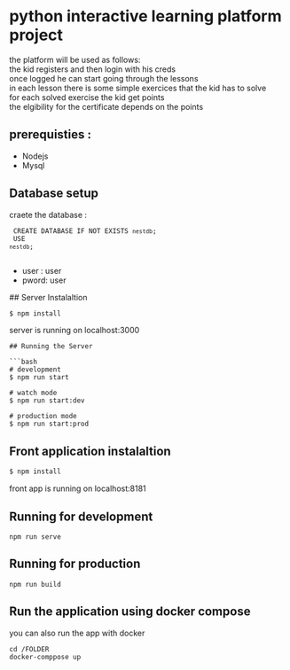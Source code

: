 # python interactive learning platform project

the platform will be used as follows:
<br>
the kid registers and then login with his creds <br>
once logged he can start going through the lessons <br>
in each lesson there is some simple exercices that the kid has to solve <br>
for each solved exercise the kid get points <br>
the elgibility for the certificate depends on the points <br>



## prerequisties : 
<ul>
<li>Nodejs</li>
<li>Mysql</li>
</ul>

## Database setup
craete the database : 

<code> CREATE DATABASE  IF NOT EXISTS `nestdb`; <br>
 USE `nestdb`; <br>
</code>
<ul>
<li>user : user</li>
<li>pword: user</li>
</ul>
## Server Instalaltion 

```bash
$ npm install
```
<div> server is running on localhost:3000 </div>

```
## Running the Server

```bash
# development
$ npm run start

# watch mode
$ npm run start:dev

# production mode
$ npm run start:prod
```



## Front application instalaltion 

```bash
$ npm install
```
<div> front app is running on localhost:8181 </div>


## Running for development
```
npm run serve
```

## Running for production
```
npm run build
```
## Run the application using docker compose

you can also run the app with docker
```
cd /FOLDER
docker-comppose up

```

